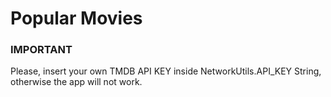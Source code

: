 # Popular Movies

### IMPORTANT
Please, insert your own TMDB API KEY inside NetworkUtils.API_KEY String, otherwise the app will not work.